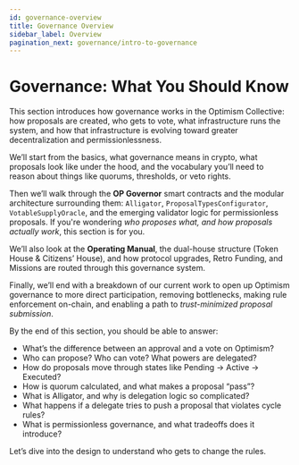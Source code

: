 ```yaml
---
id: governance-overview
title: Governance Overview
sidebar_label: Overview
pagination_next: governance/intro-to-governance
---
```


# Governance: What You Should Know

This section introduces how governance works in the Optimism Collective: how proposals are created, who gets to vote, what infrastructure runs the system, and how that infrastructure is evolving toward greater decentralization and permissionlessness.

We’ll start from the basics, what governance means in crypto, what proposals look like under the hood, and the vocabulary you’ll need to reason about things like quorums, thresholds, or veto rights.

Then we’ll walk through the **OP Governor** smart contracts and the modular architecture surrounding them: `Alligator`, `ProposalTypesConfigurator`, `VotableSupplyOracle`, and the emerging validator logic for permissionless proposals. If you're wondering *who proposes what, and how proposals actually work*, this section is for you.

We’ll also look at the **Operating Manual**, the dual-house structure (Token House & Citizens’ House), and how protocol upgrades, Retro Funding, and Missions are routed through this governance system.

Finally, we’ll end with a breakdown of our current work to open up Optimism governance to more direct participation, removing bottlenecks, making rule enforcement on-chain, and enabling a path to *trust-minimized proposal submission*.

By the end of this section, you should be able to answer:

- What’s the difference between an approval and a vote on Optimism?
- Who can propose? Who can vote? What powers are delegated?
- How do proposals move through states like Pending → Active → Executed?
- How is quorum calculated, and what makes a proposal “pass”?
- What is Alligator, and why is delegation logic so complicated?
- What happens if a delegate tries to push a proposal that violates cycle rules?
- What is permissionless governance, and what tradeoffs does it introduce?

Let’s dive into the design to understand who gets to change the rules.